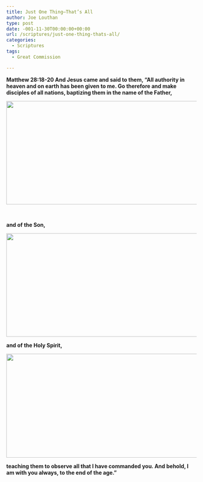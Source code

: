 ```yaml
---
title: Just One Thing—That’s All
author: Joe Louthan
type: post
date: -001-11-30T00:00:00+00:00
url: /scriptures/just-one-thing-thats-all/
categories:
  - Scriptures
tags:
  - Great Commission

---
```

**Matthew 28:18-20 And Jesus came and said to them, “All authority in heaven and on earth has been given to me. Go therefore and make disciples of all nations, baptizing them in the name of the Father,**

**[<img class="aligncenter size-full wp-image-536" title="gabe baptism" src="https://i0.wp.com/theologic.us/wp-content/uploads/2012/08/gabe-baptism1.jpg?resize=550%2C273" alt="" width="550" height="273" srcset="https://i0.wp.com/theologic.us/wp-content/uploads/2012/08/gabe-baptism1.jpg?w=550 550w, https://i0.wp.com/theologic.us/wp-content/uploads/2012/08/gabe-baptism1.jpg?resize=300%2C148 300w" sizes="(max-width: 550px) 100vw, 550px" data-recalc-dims="1" />][1]**

&nbsp;

**and of the Son,**

**[<img class="aligncenter size-full wp-image-537" title="emma baptism" src="https://i1.wp.com/theologic.us/wp-content/uploads/2012/08/emma-baptism.jpg?resize=550%2C273" alt="" width="550" height="273" srcset="https://i1.wp.com/theologic.us/wp-content/uploads/2012/08/emma-baptism.jpg?w=550 550w, https://i1.wp.com/theologic.us/wp-content/uploads/2012/08/emma-baptism.jpg?resize=300%2C148 300w" sizes="(max-width: 550px) 100vw, 550px" data-recalc-dims="1" />][2]**

**and of the Holy Spirit,**

**[<img class="aligncenter size-full wp-image-538" title="yusef baptism" src="https://i1.wp.com/theologic.us/wp-content/uploads/2012/08/yusef-baptism.jpg?resize=550%2C274" alt="" width="550" height="274" srcset="https://i1.wp.com/theologic.us/wp-content/uploads/2012/08/yusef-baptism.jpg?w=550 550w, https://i1.wp.com/theologic.us/wp-content/uploads/2012/08/yusef-baptism.jpg?resize=300%2C149 300w" sizes="(max-width: 550px) 100vw, 550px" data-recalc-dims="1" />][3]**

**teaching them to observe all that I have commanded you. And behold, I am with you always, to the end of the age.”**

 [1]: https://i0.wp.com/theologic.us/wp-content/uploads/2012/08/gabe-baptism1.jpg
 [2]: https://i1.wp.com/theologic.us/wp-content/uploads/2012/08/emma-baptism.jpg
 [3]: https://i1.wp.com/theologic.us/wp-content/uploads/2012/08/yusef-baptism.jpg